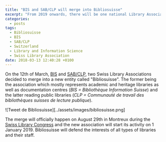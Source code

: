 ```yaml
---
title: "BIS and SAB/CLP will merge into Bibliosuisse"
excerpt: "From 2019 onwards, there will be one national Library Association in Switzerland with the merge of BIS and SAB/CLP into Biliosuisse."
categories:
  - posts
tags:
  - Bibliosuisse
  - BIS
  - SAB/CLP
  - Switzerland
  - Library and Information Science
  - Swiss Library Association
date: 2018-03-13 12:40:28 +0100
---
```


On the 12th of March, [BIS][bis] and [SAB/CLP][clp], two Swiss Library Associations decided to merge into a new entity called "Bibliosuisse". The former being the association which mostly represents academic and heritage libraries as well as documentation centres (_BIS = Bibliothèque Information Suisse_) and the latter reading public libraries (_CLP = Communauté de travail des bibliothèques suisses de lecture publique_). 

![Tweet de Bibliosuisse][../assets/images/bibliosuisse.png]

The merge will officially happen on August 29th in Montreux during the [Swiss Library Congress][montreux] and the new association will start its activity on 1 January 2019. Bibliosuisse will defend the interests of all types of libraries and their staff.


[bis]: http://www.bis.ch/
[clp]: http://www.sabclp.ch/
[montreux]: http://www.bis.ch/nc/news-details/article/schweizer-bibliothekskongress-2018-in-montreux.html
